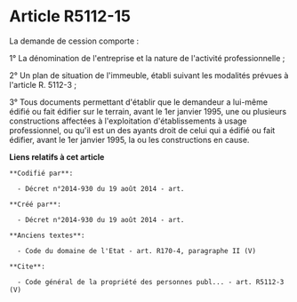 # Article R5112-15

La demande de cession comporte : 

1° La dénomination de l'entreprise et la nature de l'activité professionnelle ; 

2° Un plan de situation de l'immeuble, établi suivant les modalités prévues à l'article R. 5112-3 ; 

3° Tous documents permettant d'établir que le demandeur a lui-même édifié ou fait édifier sur le terrain, avant le 1er
janvier 1995, une ou plusieurs constructions affectées à l'exploitation d'établissements à usage professionnel, ou qu'il est
un des ayants droit de celui qui a édifié ou fait édifier, avant le 1er janvier 1995, la ou les constructions en cause.

**Liens relatifs à cet article**

	**Codifié par**:

	  - Décret n°2014-930 du 19 août 2014 - art.

	**Créé par**:

	  - Décret n°2014-930 du 19 août 2014 - art.

	**Anciens textes**:

	  - Code du domaine de l'Etat - art. R170-4, paragraphe II (V)

	**Cite**:

	  - Code général de la propriété des personnes publ... - art. R5112-3 (V)
